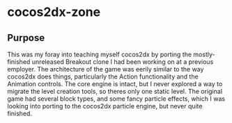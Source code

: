 cocos2dx-zone
=============

## Purpose

  This was my foray into teaching myself cocos2dx by porting the mostly-finished unreleased Breakout clone I had been working on at a previous employer. The architecture of the game was eerily similar to the way cocos2dx does things, particularly the Action functionality and the Animation controls. The core engine is intact, but I never explored a way to migrate the level creation tools, so theres only one static level. The original game had several block types, and some fancy particle effects, which I was looking into porting to the cocos2dx particle engine, but never quite finished.

